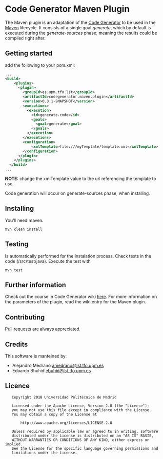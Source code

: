 # Code Generator Maven Plugin 
The Maven plugin is an adaptation of the [Code Generator](../README.md) to be used in the [Maven](https://maven.apache.org/) lifecycle. 
It consists of a single goal *generate*, which by default is executed during the *generate-sources* phase; meaning the results could be compiled right after.

## Getting started

add the following to your pom.xml:
```xml
...
<build>
    <plugins>
      <plugin>
        <groupId>es.upm.tfo.lst</groupId>
        <artifactId>codegenerator.maven.plugin</artifactId>
        <version>0.0.1-SNAPSHOT</version>
        <executions>
          <execution>
            <id>generate-code</id>
            <goals>
              <goal>generate</goal>
            </goals>
          </execution>
        </executions>
		<configuration>
			<xmlTemplate>file:///myTemplate/template.xml</xmlTemplate>
		</configuration>
      </plugin>
    </plugins>
  </build>
...
```
**NOTE:** change the xmlTemplate value to the url referencing the template to use.

Code generation will occur on generate-sources phase, when installing.

## Installing

You'll need maven.

```
mvn clean install
```

## Testing

Is automatically performed for the instalation process. Check tests in the code (/src/test/java). Execute the test with 

```
mvn test
```

## Further information

Check out the course in Code Generator wiki [here](../README.md).
For more information on the parameters of the plugin, read the wiki entry for the Maven plugin.

## Contributing

Pull requests are always appreciated. 

## Credits

This software is manteined by: 
* Alejandro Medrano <amedrano@lst.tfo.upm.es> 
* Eduardo Bhuhid <ebuhid@lst.tfo.upm.es> 

## Licence
```
   Copyright 2018 Universidad Politécnica de Madrid

   Licensed under the Apache License, Version 2.0 (the "License");
   you may not use this file except in compliance with the License.
   You may obtain a copy of the License at

       http://www.apache.org/licenses/LICENSE-2.0

   Unless required by applicable law or agreed to in writing, software
   distributed under the License is distributed on an "AS IS" BASIS,
   WITHOUT WARRANTIES OR CONDITIONS OF ANY KIND, either express or implied.
   See the License for the specific language governing permissions and
   limitations under the License.
```
